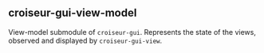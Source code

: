 <!--
SPDX-FileCopyrightText: 2023 Antoine Belvire
SPDX-License-Identifier: GPL-3.0-or-later
-->

## croiseur-gui-view-model

View-model submodule of `croiseur-gui`. Represents the state of the views, observed and displayed
by `croiseur-gui-view`.
